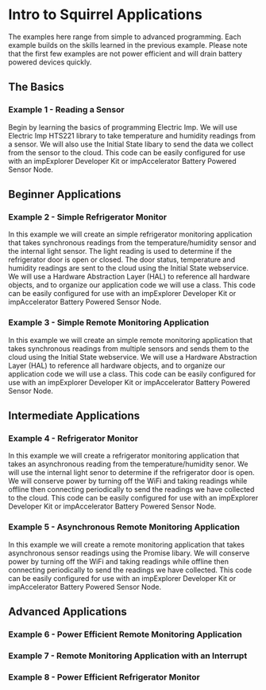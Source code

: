 # Intro to Squirrel Applications

The examples here range from simple to advanced programming.  Each example builds on the skills learned in the previous example. Please note that the first few examples are not power efficient and will drain battery powered devices quickly. 

## The Basics

### Example 1 - Reading a Sensor

Begin by learning the basics of programming Electric Imp. We will use Electric Imp HTS221 library to take temperature and humidity readings from a sensor. We will also use the Initial State libary to send the data we collect from the sensor to the cloud. This code can be easily configured for use with an impExplorer Developer Kit or impAccelerator Battery Powered Sensor Node.  

## Beginner Applications

### Example 2 - Simple Refrigerator Monitor

In this example we will create an simple refrigerator monitoring application that takes synchronous readings from the temperature/humidity sensor and the internal light sensor. The light reading is used to determine if the refrigerator door is open or closed. The door status, temperature and humidity readings are sent to the cloud using the Initial State webservice. We will use a Hardware Abstraction Layer (HAL) to reference all hardware objects, and to organize our application code we will use a class. This code can be easily configured for use with an impExplorer Developer Kit or impAccelerator Battery Powered Sensor Node. 

### Example 3 - Simple Remote Monitoring Application

In this example we will create an simple remote monitoring application that takes synchronous readings from multiple sensors and sends them to the cloud using the Initial State webservice. We will use a Hardware Abstraction Layer (HAL) to reference all hardware objects, and to organize our application code we will use a class. This code can be easily configured for use with an impExplorer Developer Kit or impAccelerator Battery Powered Sensor Node.  

## Intermediate Applications

### Example 4 - Refrigerator Monitor

In this example we will create a refrigerator monitoring application that takes an asynchronous reading from the temperature/humidity senor. We will use the internal light senor to determine if the refrigerator door is open. We will conserve power by turning off the WiFi and taking readings while offline then connecting periodically to send the readings we have collected to the cloud. This code can be easily configured for use with an impExplorer Developer Kit or impAccelerator Battery Powered Sensor Node.  

### Example 5 - Asynchronous Remote Monitoring Application

In this example we will create a remote monitoring application that takes asynchronous sensor readings using the Promise libary. We will conserve power by turning off the WiFi and taking readings while offline then connecting periodically to send the readings we have collected. This code can be easily configured for use with an impExplorer Developer Kit or impAccelerator Battery Powered Sensor Node. 

## Advanced Applications

### Example 6 - Power Efficient Remote Monitoring Application

### Example 7 - Remote Monitoring Application with an Interrupt

### Example 8 - Power Efficient Refrigerator Monitor